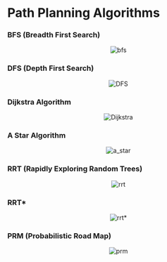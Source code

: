 # Path Planning Algorithms

### BFS (Breadth First Search)

<p align="center">
  <img src="/Images/bfs.png" alt="bfs">
</p>

### DFS (Depth First Search)

<p align="center">
  <img src="/Images/dfs.png" alt="DFS">
</p>

### Dijkstra Algorithm

<p align="center">
  <img src="/Images/dijsktra.png" alt="Dijkstra">
</p>

### A Star Algorithm

<p align="center">
  <img src="/Images/a_star.png" alt="a_star">
</p>

### RRT (Rapidly Exploring Random Trees)

<p align="center">
  <img src="/Images/rrt.png" alt="rrt">
</p>

### RRT*

<p align="center">
  <img src="/Images/rrt_star.png" alt="rrt*">
</p>

### PRM (Probabilistic Road Map)

<p align="center">
  <img src="/Images/prm.png" alt="prm">
</p>


